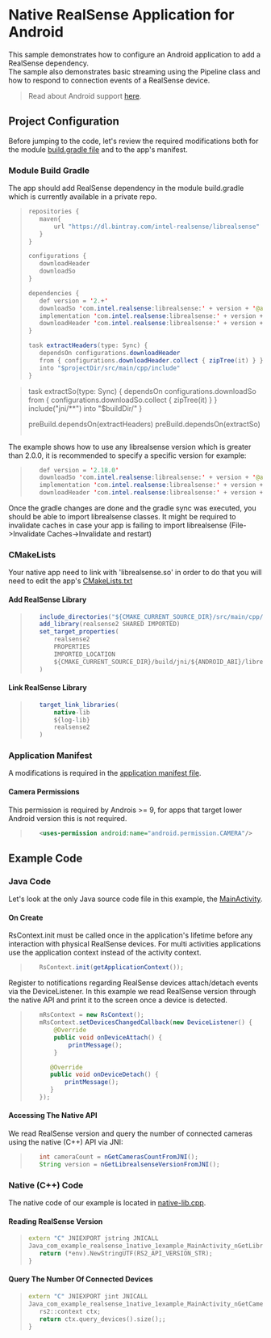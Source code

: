 #  Native RealSense Application for Android
This sample demonstrates how to configure an Android application to add a RealSense dependency.  
The sample also demonstrates basic streaming using the Pipeline class and how to respond to connection events of a RealSense device.

> Read about Android support [here](../../README.md).

## Project Configuration
Before jumping to the code, let's review the required modifications both for the module [build.gradle file](app/build.gradle) and to the app's manifest.
>
### Module Build Gradle
The app should add RealSense dependency in the module build.gradle which is currently available in a private repo.
>```java
>repositories {
>    maven{
>        url "https://dl.bintray.com/intel-realsense/librealsense"
>    }
>}
>
>configurations {
>    downloadHeader
>    downloadSo
>}
>
>dependencies {
>    def version = '2.+'
>    downloadSo 'com.intel.realsense:librealsense:' + version + '@aar'
>    implementation 'com.intel.realsense:librealsense:' + version + '@aar'
>    downloadHeader 'com.intel.realsense:librealsense:' + version + '@zip'
>}
>
>task extractHeaders(type: Sync) {
>    dependsOn configurations.downloadHeader
>    from { configurations.downloadHeader.collect { zipTree(it) } }
>    into "$projectDir/src/main/cpp/include"
>}

>task extractSo(type: Sync) {
>    dependsOn configurations.downloadSo
>    from { configurations.downloadSo.collect { zipTree(it) } }
>    include("jni/**")
>    into "$buildDir/"
>}
>
>preBuild.dependsOn(extractHeaders)
>preBuild.dependsOn(extractSo)
>```

The example shows how to use any librealsense version which is greater than 2.0.0, it is recommended to specify a specific version for example:
>```java
>    def version = '2.18.0'
>    downloadSo 'com.intel.realsense:librealsense:' + version + '@aar'
>    implementation 'com.intel.realsense:librealsense:' + version + '@aar'
>    downloadHeader 'com.intel.realsense:librealsense:' + version + '@zip'
>```

Once the gradle changes are done and the gradle sync was executed, you should be able to import librealsense classes.
It might be required to invalidate caches in case your app is failing to import librealsense (File->Invalidate Caches->Invalidate and restart)

### CMakeLists
Your native app need to link with 'librealsense.so' in order to do that you will need to edit the app's [CMakeLists.txt](app/CMakeLists.txt)

#### Add RealSense Library
>```java
>    include_directories("${CMAKE_CURRENT_SOURCE_DIR}/src/main/cpp/include")
>    add_library(realsense2 SHARED IMPORTED)
>    set_target_properties(
>        realsense2
>        PROPERTIES
>        IMPORTED_LOCATION
>        ${CMAKE_CURRENT_SOURCE_DIR}/build/jni/${ANDROID_ABI}/librealsense2.so
>    )
>```

#### Link RealSense Library
>```java
>    target_link_libraries(
>        native-lib
>        ${log-lib}
>        realsense2
>    )
>```

### Application Manifest
A modifications is required in the [application manifest file](app/src/main/AndroidManifest.xml).

#### Camera Permissions
This permission is required by Androis >= 9, for apps that target lower Android version this is not required.
>```xml
>    <uses-permission android:name="android.permission.CAMERA"/>
>```

## Example Code
### Java Code
Let's look at the only Java source code file in this example, the [MainActivity](app/src/main/java/com/example/realsense_native_example/MainActivity.java).

#### On Create
RsContext.init must be called once in the application's lifetime before any interaction with physical RealSense devices.
For multi activities applications use the application context instead of the activity context.
>```java
>    RsContext.init(getApplicationContext());
>```

Register to notifications regarding RealSense devices attach/detach events via the DeviceListener.
In this example we read RealSense version through the native API and print it to the screen once a device is detected.
>```java
>    mRsContext = new RsContext();
>    mRsContext.setDevicesChangedCallback(new DeviceListener() {
>        @Override
>        public void onDeviceAttach() {
>            printMessage();
>        }
>
>       @Override
>       public void onDeviceDetach() {
>           printMessage();
>       }
>    });
>```

#### Accessing The Native API
We read RealSense version and query the number of connected cameras using the native (C++) API via JNI:
>```java
>    int cameraCount = nGetCamerasCountFromJNI();
>    String version = nGetLibrealsenseVersionFromJNI();
>```

### Native (C++) Code
The native code of our example is located in [native-lib.cpp](app/src/main/cpp/native-lib.cpp).

#### Reading RealSense Version
>```cpp
>extern "C" JNIEXPORT jstring JNICALL
>Java_com_example_realsense_1native_1example_MainActivity_nGetLibrealsenseVersionFromJNI(JNIEnv *env, jclass type) {
>    return (*env).NewStringUTF(RS2_API_VERSION_STR);
>}
>```

#### Query The Number Of Connected Devices
>```cpp
>extern "C" JNIEXPORT jint JNICALL
>Java_com_example_realsense_1native_1example_MainActivity_nGetCamerasCountFromJNI(JNIEnv *env, jclass type) {
>    rs2::context ctx;
>    return ctx.query_devices().size();;
>}
>```
